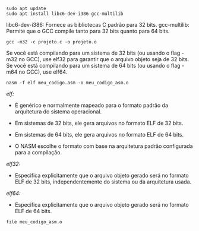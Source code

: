 
```
sudo apt update
sudo apt install libc6-dev-i386 gcc-multilib
```

libc6-dev-i386: Fornece as bibliotecas C padrão para 32 bits.
gcc-multilib: Permite que o GCC compile tanto para 32 bits quanto para 64 bits.


```
gcc -m32 -c projeto.c -o projeto.o
```

Se você está compilando para um sistema de 32 bits (ou usando o flag -m32 no GCC), use elf32 para garantir que o arquivo objeto seja de 32 bits.
Se você está compilando para um sistema de 64 bits (ou usando o flag -m64 no GCC), use elf64.

```
nasm -f elf meu_codigo.asm -o meu_codigo_asm.o
```


*elf:*

- É genérico e normalmente mapeado para o formato padrão da arquitetura do sistema operacional.

- Em sistemas de 32 bits, ele gera arquivos no formato ELF de 32 bits.

- Em sistemas de 64 bits, ele gera arquivos no formato ELF de 64 bits.

- O NASM escolhe o formato com base na arquitetura padrão configurada para a compilação.


*elf32:*

- Especifica explicitamente que o arquivo objeto gerado será no formato ELF de 32 bits, independentemente do sistema ou da arquitetura usada.


*elf64:*

- Especifica explicitamente que o arquivo objeto gerado será no formato ELF de 64 bits.


```
file meu_codigo_asm.o
```

